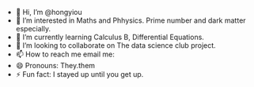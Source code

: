 - 👋 Hi, I’m @hongyiou
- 👀 I’m interested in Maths and Phhysics. Prime number and dark matter especially.
- 🌱 I’m currently learning Calculus B, Differential Equations.
- 💞️ I’m looking to collaborate on The data science club project.
- 📫 How to reach me email me: 
- 😄 Pronouns: They.them
- ⚡ Fun fact: I stayed up until you get up.

<!---
hongyiou/hongyiou is a ✨ special ✨ repository because its `README.md` (this file) appears on your GitHub profile.
You can click the Preview link to take a look at your changes.
--->
